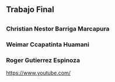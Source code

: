 ## Trabajo Final
##
### Christian Nestor Barriga Marcapura
### Weimar Ccapatinta Huamani
### Roger Gutierrez Espinoza

https://www.youtube.com/
